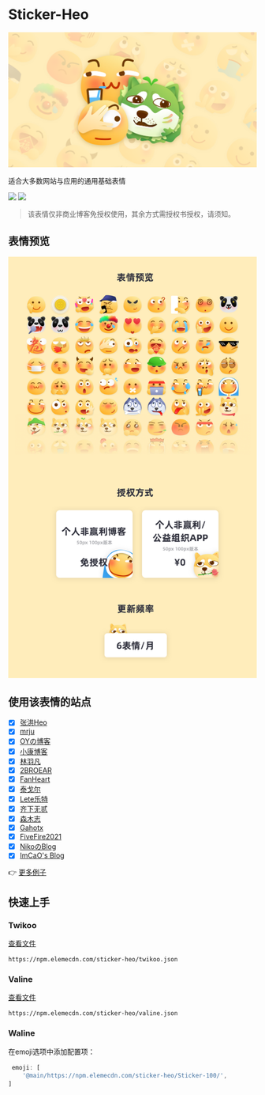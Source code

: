 # Sticker-Heo

![](/img/banner.png)

适合大多数网站与应用的通用基础表情

[![](https://img.shields.io/npm/v/sticker-heo)](https://www.npmjs.com/package/sticker-heo)
[![](https://img.shields.io/github/v/release/zhheo/sticker-heo)](https://github.com/zhheo/Sticker-Heo/releases)

> 该表情仅非商业博客免授权使用，其余方式需授权书授权，请须知。

## 表情预览

![](/img/all-aticker-cn.png)

## 使用该表情的站点

- [x] [张洪Heo](https://blog.zhheo.com/)
- [x] [mrju](https://mrju.cn/)
- [x] [OYの博客](https://oy6090.top/)
- [x] [小康博客](https://www.antmoe.com/)
- [x] [林羽凡](https://www.linyufan.com/)
- [x] [2BROEAR](https://blog.2broear.com/)
- [x] [FanHeart](https://hesifan.top/)
- [x] [泰戈尔](https://www.iftiger.com/)
- [x] [Lete乐特](https://blog.lete114.top/)
- [x] [齐下无贰](https://weidows.github.io/)
- [x] [森木志](https://imxxz.cn/)  
- [x] [Gahotx](https://gahotx.cn/)
- [x] [FiveFire2021](https://fivefire2021.github.io/)
- [x] [NikoのBlog](https://niko-karen.github.io)
- [x] [ImCaO's Blog](https://www.imcao.cn)

👉 [更多例子](https://github.com/zhheo/Sticker-Heo/issues/15)

## 快速上手

### Twikoo

[查看文件](/twikoo.json)

```
https://npm.elemecdn.com/sticker-heo/twikoo.json
```

### Valine

[查看文件](/valine.json)

```
https://npm.elemecdn.com/sticker-heo/valine.json
```

### Waline

在emoji选项中添加配置项：

```js
 emoji: [
    '@main/https://npm.elemecdn.com/sticker-heo/Sticker-100/',
]
```
